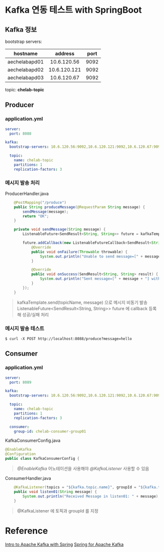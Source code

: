 # Kafka 연동 테스트 with SpringBoot


## Kafka 정보
bootstrap servers:

|    hostname   |    address   | port |
|:-------------:|:------------:|:----:|
| aechelabapd01 | 10.6.120.56  | 9092 |
| aechelabapd02 | 10.6.120.121 | 9092 |
| aechelabapd03 | 10.6.120.67  | 9092 |

topic: **chelab-topic**

## Producer

### application.yml
```yaml
server:
  port: 8088

kafka:
  bootstrap-servers: 10.6.120.56:9092,10.6.120.121:9092,10.6.120.67:9092

  topic:
    name: chelab-topic
    partitions: 1
    replication-factors: 3

```

### 메시지 발송 처리
ProducerHandler.java
```java
    @PostMapping("/produce")
    public String produceMessage(@RequestParam String message) {
        sendMessage(message);
        return "OK";
    }

    private void sendMessage(String message) {
        ListenableFuture<SendResult<String, String>> future = kafkaTemplate.send(topicName, message);

        future.addCallback(new ListenableFutureCallback<SendResult<String, String>>() {
            @Override
            public void onFailure(Throwable throwable) {
                System.out.println("Unable to send message=[" + message + "] due to : " + throwable.getMessage());
            }

            @Override
            public void onSuccess(SendResult<String, String> result) {
                System.out.println("Sent message=[" + message + "] with offset=[" + result.getRecordMetadata().offset() + "]");
            }
        });
    }
```

> kafkaTemplate.send(topicName, message) 으로 메시지 비동기 발송
> ListenableFuture<SendResult<String, String>> future 에 callback 등록해 성공/실패 처리


### 메시지 발송 테스트

```shell script
$ curl -X POST http://localhost:8088/produce?message=hello
```

## Consumer

### application.yml
```yaml
server:
  port: 8089

kafka:
  bootstrap-servers: 10.6.120.56:9092,10.6.120.121:9092,10.6.120.67:9092

  topic:
    name: chelab-topic
    partitions: 1
    replication-factors: 3

  consumer:
    group-id: chelab-consumer-group01

```



KafkaConsumerConfig.java
```java
@EnableKafka
@Configuration
public class KafkaConsumerConfig {

```
>*@EnableKafka* 어노테이션을 사용해야 *@KafkaListener* 사용할 수 있음


ConsumerHandler.java
```java
    @KafkaListener(topics = "${kafka.topic.name}", groupId = "${kafka.topic.group-id}")
    public void listen01(String message) {
        System.out.println("Received Message in listen01: " + message);
    }
```
> @KafkaListener 에 토픽과 groupId 를 지정

# Reference
[Intro to Apache Kafka with Spring](https://www.baeldung.com/spring-kafka)
[Spring for Apache Kafka](https://docs.spring.io/spring-kafka/reference/html/)
